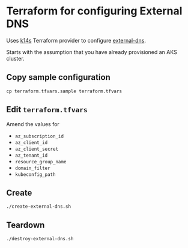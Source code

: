 # Terraform for configuring External DNS

Uses [k14s](https://github.com/k14s/terraform-provider-k14s) Terraform provider to configure [external-dns](https://github.com/kubernetes-sigs/external-dns).

Starts with the assumption that you have already provisioned an AKS cluster.

## Copy sample configuration

```
cp terraform.tfvars.sample terraform.tfvars
```

## Edit `terraform.tfvars`

Amend the values for

* `az_subscription_id`
* `az_client_id`
* `az_client_secret`
* `az_tenant_id`
* `resource_group_name`
* `domain_filter`
* `kubeconfig_path`


## Create

```
./create-external-dns.sh
```

## Teardown

```
./destroy-external-dns.sh
```
